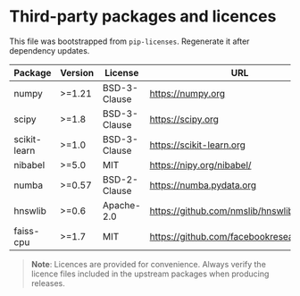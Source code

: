 # Third-party packages and licences

This file was bootstrapped from `pip-licenses`. Regenerate it after dependency updates.

| Package | Version | License | URL |
| --- | --- | --- | --- |
| numpy | >=1.21 | BSD-3-Clause | https://numpy.org |
| scipy | >=1.8 | BSD-3-Clause | https://scipy.org |
| scikit-learn | >=1.0 | BSD-3-Clause | https://scikit-learn.org |
| nibabel | >=5.0 | MIT | https://nipy.org/nibabel/ |
| numba | >=0.57 | BSD-2-Clause | https://numba.pydata.org |
| hnswlib | >=0.6 | Apache-2.0 | https://github.com/nmslib/hnswlib |
| faiss-cpu | >=1.7 | MIT | https://github.com/facebookresearch/faiss |

> **Note**: Licences are provided for convenience. Always verify the licence files included in the upstream packages when producing releases.
